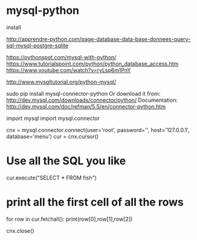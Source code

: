 # mysql-python
install

http://apprendre-python.com/page-database-data-base-donnees-query-sql-mysql-postgre-sqlite

https://pythonspot.com/mysql-with-python/
https://www.tutorialspoint.com/python/python_database_access.htm
https://www.youtube.com/watch?v=ryLsp6m1PnY

http://www.mysqltutorial.org/python-mysql/

sudo pip install mysql-connector-python
Or download it from: http://dev.mysql.com/downloads/connector/python/
Documentation: http://dev.mysql.com/doc/refman/5.5/en/connector-python.htm

import mysql
import mysql.connector

cnx = mysql.connector.connect(user='root', password='',
                              host='127.0.0.1',
                              database='menu')
cur = cnx.cursor()

# Use all the SQL you like
cur.execute("SELECT * FROM fish")

# print all the first cell of all the rows
for row in cur.fetchall():
    print(row[0],row[1],row[2])

cnx.close()

